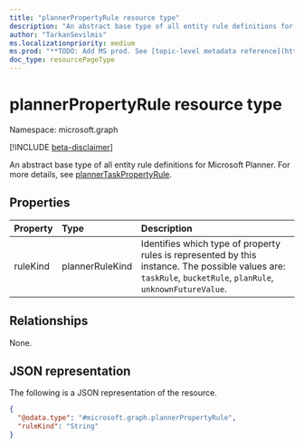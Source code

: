 ```yaml
---
title: "plannerPropertyRule resource type"
description: "An abstract base type of all entity rule definitions for Microsoft Planner."
author: "TarkanSevilmis"
ms.localizationpriority: medium
ms.prod: "**TODO: Add MS prod. See [topic-level metadata reference](https://aka.ms/msgo?pagePath=Document-APIs/Guidelines/Metadata)**"
doc_type: resourcePageType
---
```


# plannerPropertyRule resource type

Namespace: microsoft.graph

[!INCLUDE [beta-disclaimer](../../includes/beta-disclaimer.md)]

An abstract base type of all entity rule definitions for Microsoft Planner. For more details, see [plannerTaskPropertyRule](plannertaskpropertyrule.md).

## Properties

|Property|Type|Description|
|:---|:---|:---|
|ruleKind|plannerRuleKind|Identifies which type of property rules is represented by this instance. The possible values are: `taskRule`, `bucketRule`, `planRule`, `unknownFutureValue`.|

## Relationships

None.

## JSON representation

The following is a JSON representation of the resource.
<!-- {
  "blockType": "resource",
  "@odata.type": "microsoft.graph.plannerPropertyRule"
}
-->
``` json
{
  "@odata.type": "#microsoft.graph.plannerPropertyRule",
  "ruleKind": "String"
}
```
